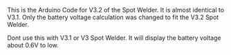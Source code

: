 This is the Arduino Code for V3.2 of the Spot Welder. 
It is almost identical to V3.1. Only the battery voltage calculation was changed to fit the V3.2 Spot Welder.

Dont use this with V3.1 or V3 Spot Welder. It will display the battery voltage about 0.6V to low.
